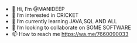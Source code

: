 - 👋 Hi, I’m @MANIDEEP
- 👀 I’m interested in CRICKET
- 🌱 I’m currently learning JAVA,SQL AND ALL
- 💞️ I’m looking to collaborate on SOME SOFTWARE
- 📫 How to reach me  https://wa.me/7660090033

<!---
deepu385/deepu385 is a ✨ special ✨ repository because its `README.md` (this file) appears on your GitHub profile.
You can click the Preview link to take a look at your changes.
--->
